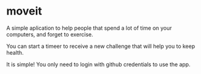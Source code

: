 # moveit

A simple aplication to help people that spend a lot of time on your computers, and forget to exercise.

You can start a timeer to receive a new challenge that will help you to keep health.

It is simple! You only need to login with github credentials to use the app.
